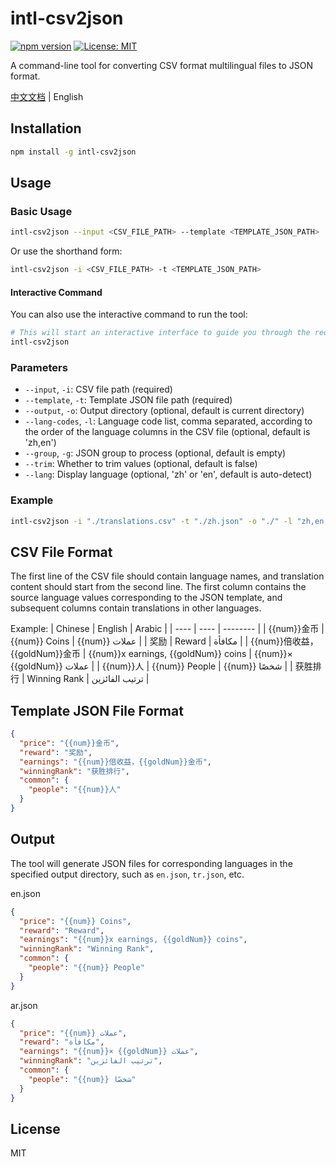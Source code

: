 # intl-csv2json

[![npm version](https://img.shields.io/npm/v/intl-csv2json.svg)](https://www.npmjs.com/package/intl-csv2json)
[![License: MIT](https://img.shields.io/badge/License-MIT-yellow.svg)](https://opensource.org/licenses/MIT)

A command-line tool for converting CSV format multilingual files to JSON format.

[中文文档](./README.zh.md) | English

## Installation

```bash
npm install -g intl-csv2json
```

## Usage

### Basic Usage

```bash
intl-csv2json --input <CSV_FILE_PATH> --template <TEMPLATE_JSON_PATH>
```

Or use the shorthand form:

```bash
intl-csv2json -i <CSV_FILE_PATH> -t <TEMPLATE_JSON_PATH>
```

#### Interactive Command

You can also use the interactive command to run the tool:

```bash
# This will start an interactive interface to guide you through the required parameters
intl-csv2json
```

### Parameters

- `--input`, `-i`: CSV file path (required)
- `--template`, `-t`: Template JSON file path (required)
- `--output`, `-o`: Output directory (optional, default is current directory)
- `--lang-codes`, `-l`: Language code list, comma separated, according to the order of the language columns in the CSV file (optional, default is 'zh,en')
- `--group`, `-g`: JSON group to process (optional, default is empty)
- `--trim`: Whether to trim values (optional, default is false)
- `--lang`: Display language (optional, 'zh' or 'en', default is auto-detect)

### Example

```bash
intl-csv2json -i "./translations.csv" -t "./zh.json" -o "./" -l "zh,en,ar"
```

## CSV File Format

The first line of the CSV file should contain language names, and translation content should start from the second line. The first column contains the source language values corresponding to the JSON template, and subsequent columns contain translations in other languages.

Example:
| Chinese | English | Arabic |
| ---- | ---- | -------- |
| {{num}}金币 | {{num}} Coins | {{num}} عملات |
| 奖励 | Reward | مكافأة |
| {{num}}倍收益，{{goldNum}}金币 | {{num}}x earnings, {{goldNum}} coins | {{num}}× {{goldNum}} عملات |
| {{num}}人 | {{num}} People | {{num}} شخصًا |
| 获胜排行 | Winning Rank | ترتيب الفائزين |

## Template JSON File Format

```json
{
  "price": "{{num}}金币",
  "reward": "奖励",
  "earnings": "{{num}}倍收益，{{goldNum}}金币",
  "winningRank": "获胜排行",
  "common": {
    "people": "{{num}}人"
  }
}
```

## Output

The tool will generate JSON files for corresponding languages in the specified output directory, such as `en.json`, `tr.json`, etc.

en.json

```json
{
  "price": "{{num}} Coins",
  "reward": "Reward",
  "earnings": "{{num}}x earnings, {{goldNum}} coins",
  "winningRank": "Winning Rank",
  "common": {
    "people": "{{num}} People"
  }
}
```

ar.json

```json
{
  "price": "{{num}} عملات",
  "reward": "مكافأة",
  "earnings": "{{num}}× {{goldNum}} عملات",
  "winningRank": "ترتيب الفائزين",
  "common": {
    "people": "{{num}} شخصًا"
  }
}
```

## License

MIT
